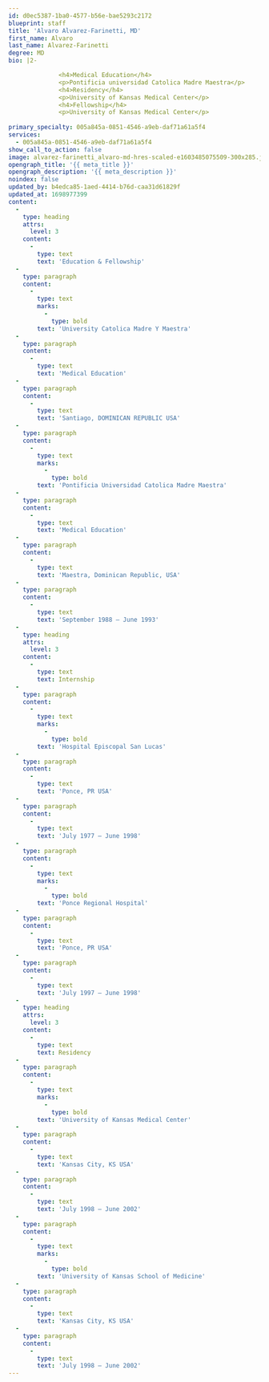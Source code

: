 ```yaml
---
id: d0ec5387-1ba0-4577-b56e-bae5293c2172
blueprint: staff
title: 'Alvaro Alvarez-Farinetti, MD'
first_name: Alvaro
last_name: Alvarez-Farinetti
degree: MD
bio: |2-

              <h4>Medical Education</h4>
              <p>Pontificia universidad Catolica Madre Maestra</p>
              <h4>Residency</h4>
              <p>University of Kansas Medical Center</p>
              <h4>Fellowship</h4>
              <p>University of Kansas Medical Center</p>
          
primary_specialty: 005a845a-0851-4546-a9eb-daf71a61a5f4
services:
  - 005a845a-0851-4546-a9eb-daf71a61a5f4
show_call_to_action: false
image: alvarez-farinetti_alvaro-md-hres-scaled-e1603485075509-300x285.jpg
opengraph_title: '{{ meta_title }}'
opengraph_description: '{{ meta_description }}'
noindex: false
updated_by: b4edca85-1aed-4414-b76d-caa31d61829f
updated_at: 1698977399
content:
  -
    type: heading
    attrs:
      level: 3
    content:
      -
        type: text
        text: 'Education & Fellowship'
  -
    type: paragraph
    content:
      -
        type: text
        marks:
          -
            type: bold
        text: 'University Catolica Madre Y Maestra'
  -
    type: paragraph
    content:
      -
        type: text
        text: 'Medical Education'
  -
    type: paragraph
    content:
      -
        type: text
        text: 'Santiago, DOMINICAN REPUBLIC USA'
  -
    type: paragraph
    content:
      -
        type: text
        marks:
          -
            type: bold
        text: 'Pontificia Universidad Catolica Madre Maestra'
  -
    type: paragraph
    content:
      -
        type: text
        text: 'Medical Education'
  -
    type: paragraph
    content:
      -
        type: text
        text: 'Maestra, Dominican Republic, USA'
  -
    type: paragraph
    content:
      -
        type: text
        text: 'September 1988 – June 1993'
  -
    type: heading
    attrs:
      level: 3
    content:
      -
        type: text
        text: Internship
  -
    type: paragraph
    content:
      -
        type: text
        marks:
          -
            type: bold
        text: 'Hospital Episcopal San Lucas'
  -
    type: paragraph
    content:
      -
        type: text
        text: 'Ponce, PR USA'
  -
    type: paragraph
    content:
      -
        type: text
        text: 'July 1977 – June 1998'
  -
    type: paragraph
    content:
      -
        type: text
        marks:
          -
            type: bold
        text: 'Ponce Regional Hospital'
  -
    type: paragraph
    content:
      -
        type: text
        text: 'Ponce, PR USA'
  -
    type: paragraph
    content:
      -
        type: text
        text: 'July 1997 – June 1998'
  -
    type: heading
    attrs:
      level: 3
    content:
      -
        type: text
        text: Residency
  -
    type: paragraph
    content:
      -
        type: text
        marks:
          -
            type: bold
        text: 'University of Kansas Medical Center'
  -
    type: paragraph
    content:
      -
        type: text
        text: 'Kansas City, KS USA'
  -
    type: paragraph
    content:
      -
        type: text
        text: 'July 1998 – June 2002'
  -
    type: paragraph
    content:
      -
        type: text
        marks:
          -
            type: bold
        text: 'University of Kansas School of Medicine'
  -
    type: paragraph
    content:
      -
        type: text
        text: 'Kansas City, KS USA'
  -
    type: paragraph
    content:
      -
        type: text
        text: 'July 1998 – June 2002'
---
```

